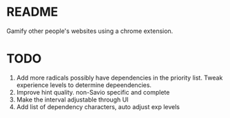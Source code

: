 # README #

Gamify other people's websites using a chrome extension.

# TODO

1. Add more radicals possibly have dependencies in the priority list. Tweak experience levels to determine depeendencies.
2. Improve hint quality. non-Savio specific and complete
3. Make the interval adjustable through UI
4. Add list of dependency characters, auto adjust exp levels